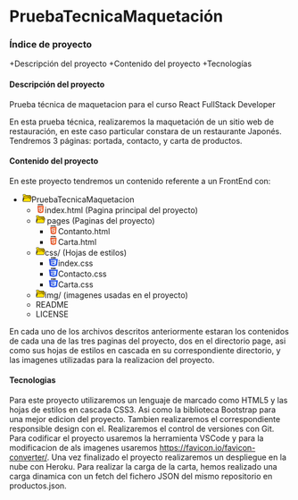 # PruebaTecnicaMaquetación
### Índice de proyecto
+Descripción del proyecto
+Contenido del proyecto
+Tecnologías

#### Descripción del proyecto
Prueba técnica de maquetacion para el curso React FullStack Developer

En esta prueba técnica, realizaremos la maquetación de un sitio web de restauración, en este caso particular constara de un restaurante Japonés.
Tendremos 3 páginas: portada, contacto, y carta de productos.

#### Contenido del proyecto
En este proyecto tendremos un contenido referente a un FrontEnd con:
+ ![](https://github.com/gonzalouli/PruebaTecnicaMaquetacion/blob/main/img/favicon-16x16.png)PruebaTecnicaMaquetacion
  + ![](https://github.com/gonzalouli/PruebaTecnicaMaquetacion/blob/main/img/htmlicon.png)index.html (Pagina principal del proyecto)
  + ![](https://github.com/gonzalouli/PruebaTecnicaMaquetacion/blob/main/img/favicon-16x16.png) pages (Paginas del proyecto)
    + ![](https://github.com/gonzalouli/PruebaTecnicaMaquetacion/blob/main/img/htmlicon.png)Contanto.html
    + ![](https://github.com/gonzalouli/PruebaTecnicaMaquetacion/blob/main/img/htmlicon.png)Carta.html
  + ![](https://github.com/gonzalouli/PruebaTecnicaMaquetacion/blob/main/img/favicon-16x16.png)css/ (Hojas de estilos)
    + ![](https://github.com/gonzalouli/PruebaTecnicaMaquetacion/blob/main/img/cssicon.png)index.css
    + ![](https://github.com/gonzalouli/PruebaTecnicaMaquetacion/blob/main/img/cssicon.png)Contacto.css
    + ![](https://github.com/gonzalouli/PruebaTecnicaMaquetacion/blob/main/img/cssicon.png)Carta.css
  + ![](https://github.com/gonzalouli/PruebaTecnicaMaquetacion/blob/main/img/favicon-16x16.png)img/ (imagenes usadas en el proyecto)
  + README
  + LICENSE

En cada uno de los archivos descritos anteriormente estaran los contenidos de cada una de las tres paginas del proyecto, dos en el directorio page, asi como 
sus hojas de estilos en cascada en su correspondiente directorio, y las imagenes utilizadas para la realizacion del proyecto.

#### Tecnologias
Para este proyecto utilizaremos un lenguaje de marcado como HTML5 y las hojas de estilos en cascada CSS3. Asi como 
la biblioteca Bootstrap para una mejor edicion del proyecto. Tambien realizaremos el correspondiente responsible design con el.
Realizaremos el control de versiones con Git.
Para codificar el proyecto usaremos la herramienta VSCode y para la modificacion de als imagenes usaremos https://favicon.io/favicon-converter/.
Una vez finalizado el proyecto realizaremos un despliegue en la nube con Heroku.
Para realizar la carga de la carta, hemos realizado una carga dinamica con un fetch del fichero JSON del mismo repositorio en productos.json.




